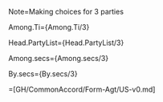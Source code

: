 Note=Making choices for 3 parties

Among.Ti={Among.Ti/3}

Head.PartyList={Head.PartyList/3}

Among.secs={Among.secs/3}

By.secs={By.secs/3}

=[GH/CommonAccord/Form-Agt/US-v0.md]
